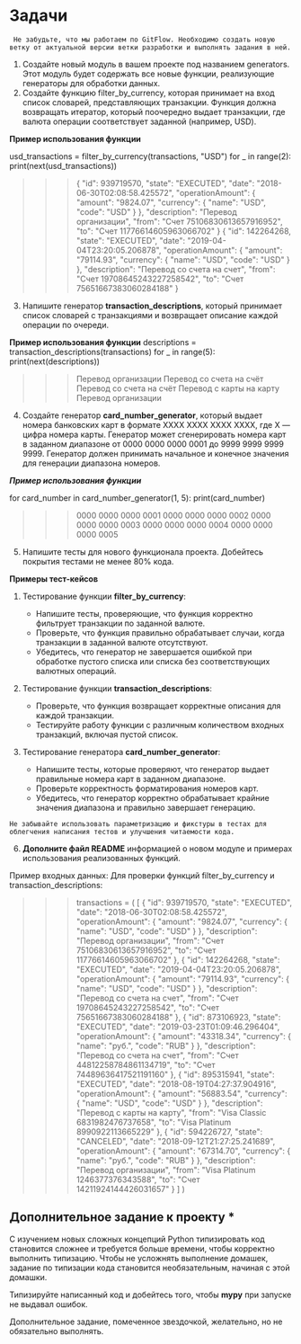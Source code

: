 # Задачи

``` Не забудьте, что мы работаем по GitFlow. Необходимо создать новую ветку от актуальной версии ветки разработки и выполнять задания в ней.```

1. Создайте новый модуль в вашем проекте под названием 
generators. Этот модуль будет содержать все новые функции, реализующие генераторы для обработки данных.
2. Создайте функцию filter_by_currency, которая принимает на вход список словарей,
представляющих транзакции. Функция должна возвращать итератор, который поочередно выдает транзакции,
где валюта операции соответствует заданной (например, USD).

**Пример использования функции**

usd_transactions = filter_by_currency(transactions, "USD")
for _ in range(2):
    print(next(usd_transactions))
>>> {
          "id": 939719570,
          "state": "EXECUTED",
          "date": "2018-06-30T02:08:58.425572",
          "operationAmount": {
              "amount": "9824.07",
              "currency": {
                  "name": "USD",
                  "code": "USD"
              }
          },
          "description": "Перевод организации",
          "from": "Счет 75106830613657916952",
          "to": "Счет 11776614605963066702"
      }
      {
              "id": 142264268,
              "state": "EXECUTED",
              "date": "2019-04-04T23:20:05.206878",
              "operationAmount": {
                  "amount": "79114.93",
                  "currency": {
                      "name": "USD",
                      "code": "USD"
                  }
              },
              "description": "Перевод со счета на счет",
              "from": "Счет 19708645243227258542",
              "to": "Счет 75651667383060284188"
       }
3. Напишите генератор **transaction_descriptions**,
который принимает список словарей с транзакциями
и возвращает описание каждой операции по очереди.

**Пример использования функции**
descriptions = transaction_descriptions(transactions)
for _ in range(5):
    print(next(descriptions))

>>> Перевод организации
    Перевод со счета на счёт
    Перевод со счета на счёт
    Перевод с карты на карту
    Перевод организации
4. Создайте генератор **card_number_generator**,
который выдает номера банковских карт в формате 
XXXX XXXX XXXX XXXX, где X — цифра номера карты. 
Генератор может сгенерировать номера карт в
заданном диапазоне от 0000 0000 0000 0001 до 9999 9999 9999 9999.
Генератор должен принимать начальное
и конечное значения для генерации диапазона номеров. 

***Пример использования функции***

for card_number in card_number_generator(1, 5):
    print(card_number)

>>> 0000 0000 0000 0001
    0000 0000 0000 0002
    0000 0000 0000 0003
    0000 0000 0000 0004
    0000 0000 0000 0005

5. Напишите тесты для нового функционала проекта.
Добейтесь покрытия тестами не менее 80% кода.
   
**Примеры тест-кейсов**

1. Тестирование функции **filter_by_currency**:
   * Напишите тесты, проверяющие, что функция корректно фильтрует транзакции по заданной валюте.
   * Проверьте, что функция правильно обрабатывает случаи, когда транзакции в заданной валюте отсутствуют.
   * Убедитесь, что генератор не завершается ошибкой при обработке пустого списка или списка без соответствующих валютных операций.
   
2. Тестирование функции **transaction_descriptions**:
   * Проверьте, что функция возвращает корректные описания для каждой транзакции.
   * Тестируйте работу функции с различным количеством входных транзакций, включая пустой список.

3. Тестирование генератора **card_number_generator**:
   * Напишите тесты, которые проверяют, что генератор выдает правильные номера карт в заданном диапазоне.
   * Проверьте корректность форматирования номеров карт.
   * Убедитесь, что генератор корректно обрабатывает крайние значения диапазона и правильно завершает генерацию.

```Не забывайте использовать параметризацию и фикстуры в тестах для облегчения написания тестов и улучшения читаемости кода.```

6. **Дополните файл README** информацией о новом модуле и примерах использования реализованных функций.

Пример входных данных: Для проверки функций 
filter_by_currency и transaction_descriptions:

>>> transactions = (
    [
        {
            "id": 939719570,
            "state": "EXECUTED",
            "date": "2018-06-30T02:08:58.425572",
            "operationAmount": {
                "amount": "9824.07",
                "currency": {
                    "name": "USD",
                    "code": "USD"
                }
            },
            "description": "Перевод организации",
            "from": "Счет 75106830613657916952",
            "to": "Счет 11776614605963066702"
        },
        {
            "id": 142264268,
            "state": "EXECUTED",
            "date": "2019-04-04T23:20:05.206878",
            "operationAmount": {
                "amount": "79114.93",
                "currency": {
                    "name": "USD",
                    "code": "USD"
                }
            },
            "description": "Перевод со счета на счет",
            "from": "Счет 19708645243227258542",
            "to": "Счет 75651667383060284188"
        },
        {
            "id": 873106923,
            "state": "EXECUTED",
            "date": "2019-03-23T01:09:46.296404",
            "operationAmount": {
                "amount": "43318.34",
                "currency": {
                    "name": "руб.",
                    "code": "RUB"
                }
            },
            "description": "Перевод со счета на счет",
            "from": "Счет 44812258784861134719",
            "to": "Счет 74489636417521191160"
        },
        {
            "id": 895315941,
            "state": "EXECUTED",
            "date": "2018-08-19T04:27:37.904916",
            "operationAmount": {
                "amount": "56883.54",
                "currency": {
                    "name": "USD",
                    "code": "USD"
                }
            },
            "description": "Перевод с карты на карту",
            "from": "Visa Classic 6831982476737658",
            "to": "Visa Platinum 8990922113665229"
        },
        {
            "id": 594226727,
            "state": "CANCELED",
            "date": "2018-09-12T21:27:25.241689",
            "operationAmount": {
                "amount": "67314.70",
                "currency": {
                    "name": "руб.",
                    "code": "RUB"
                }
            },
            "description": "Перевод организации",
            "from": "Visa Platinum 1246377376343588",
            "to": "Счет 14211924144426031657"
        }
    ]
)

## Дополнительное задание к проекту *
С изучением новых сложных концепций Python типизировать код становится сложнее и требуется больше времени, чтобы корректно выполнить типизацию. Чтобы не усложнять выполнение домашек, задание по типизации кода становится необязательным, начиная с этой домашки.

Типизируйте написанный код и добейтесь того, чтобы **mypy** при запуске не выдавал ошибок.

Дополнительное задание, помеченное звездочкой, желательно, но не обязательно выполнять.
